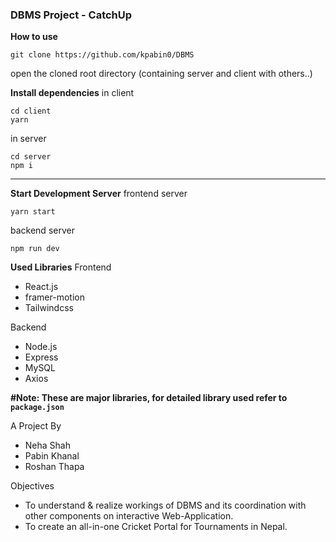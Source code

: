 ### DBMS Project - CatchUp

**How to use**

    git clone https://github.com/kpabin0/DBMS

open the cloned root directory (containing server and client with others..)

**Install dependencies**
in client

    cd client
    yarn

in server

    cd server 
    npm i

<hr />

**Start Development Server**
frontend server

    yarn start

backend server

    npm run dev

**Used Libraries**
Frontend
- React.js
- framer-motion
- Tailwindcss

Backend
- Node.js
- Express
- MySQL
- Axios


**#Note: These are major libraries, for detailed library used refer to `package.json`**

A Project By
- Neha Shah
- Pabin Khanal
- Roshan Thapa

Objectives
- To understand & realize workings of DBMS and its coordination with other components on interactive Web-Application.
- To create an all-in-one Cricket Portal for Tournaments in Nepal.
